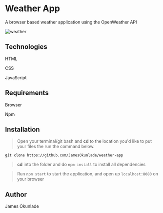 # Weather App
A browser based weather application using the OpenWeather API

![weather](weather.png)

## Technologies
HTML

CSS

JavaScript

## Requirements

Browser

Npm
## Installation
> Open your terminal/git bash and **cd** to the location you'd like to put your files the run the command below.

`git clone https://github.com/JamesOkunlade/weather-app`


> **cd** into the folder and do `npm install` to install all dependencies

> Run `npm start` to start the application, and open up `localhost:8080` on your browser

## Author
James Okunlade
